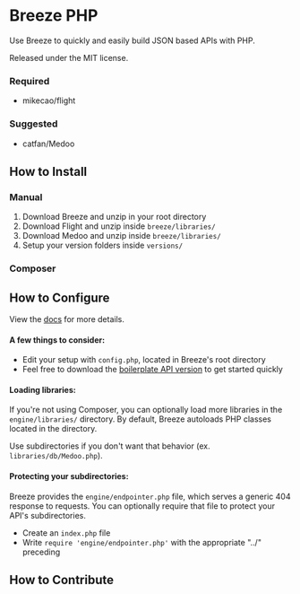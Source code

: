 # Breeze PHP

Use Breeze to quickly and easily build JSON based APIs with PHP.

Released under the MIT license.

### Required

- mikecao/flight

### Suggested

- catfan/Medoo

## How to Install

### Manual

1. Download Breeze and unzip in your root directory
2. Download Flight and unzip inside `breeze/libraries/`
3. Download Medoo and unzip inside `breeze/libraries/`
4. Setup your version folders inside `versions/`

### Composer

## How to Configure

View the [docs](https://breezephp.com/docs) for more details.

#### A few things to consider:

- Edit your setup with `config.php`, located in Breeze's root directory
- Feel free to download the [boilerplate API version](https://github.com/geogkary/breeze/archive/boilerplate.zip) to get started quickly

#### Loading libraries:

If you're not using Composer, you can optionally load more libraries in the `engine/libraries/` directory. By default, Breeze autoloads PHP classes located in the directory.

Use subdirectories if you don't want that behavior (ex. `libraries/db/Medoo.php`).

#### Protecting your subdirectories:

Breeze provides the `engine/endpointer.php` file, which serves a generic 404 response to requests. You can optionally require that file to protect your API's subdirectories.

- Create an `index.php` file
- Write `require 'engine/endpointer.php'` with the appropriate "../" preceding 

## How to Contribute
